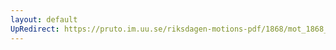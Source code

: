 ```yaml
---
layout: default
UpRedirect: https://pruto.im.uu.se/riksdagen-motions-pdf/1868/mot_1868__ak__127/mot_1868__ak__127-002.pdf
---
```

